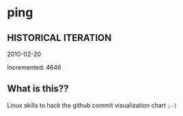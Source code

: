 # ping

## HISTORICAL ITERATION
2010-02-20

Incremented: 4646

## What is this?? 
Linux skills to hack the github commit visualization chart `;-)`

